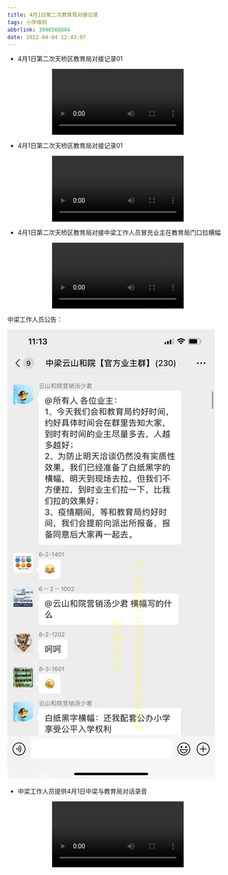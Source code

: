 ```yaml
---
title: 4月1日第二次教育局对接记录
tags: 小学维权
abbrlink: 3998568884
date: 2022-04-04 12:43:07
---
```


- 4月1日第二次天桥区教育局对接记录01

<video src="/2022043998568884/4月1日第二次教育局记录01.mp4" controls="controls" style="max-width: 100%; display: block; margin-left: auto; margin-right: auto;"  controlsList="nodownload">
your browser does not support the video tag
</video>

- 4月1日第二次天桥区教育局对接记录01

<video src="/2022043998568884/4月1日第二次教育局记录02.mp4" controls="controls" style="max-width: 100%; display: block; margin-left: auto; margin-right: auto;"  controlsList="nodownload">
your browser does not support the video tag
</video>

- 4月1日第二次天桥区教育局对接中梁工作人员冒充业主在教育局门口拉横幅

<video src="/2022043998568884/4月1日第二次教育局记录03中梁自己拉很横幅.mp4" controls="controls" style="max-width: 100%; display: block; margin-left: auto; margin-right: auto;"  controlsList="nodownload">
your browser does not support the video tag
</video>

中梁工作人员公告：

![中梁工作人员冒充业主在区教育局拉横幅](./4月1日第二次教育局对接记录/4月1日中梁工作人员冒充业主拉横幅.jpg)

- 中梁工作人员提供4月1日中梁与教育局对话录音

<video src="/2022043998568884/4月1日中梁与教育局对话录音.m4a" controls="controls" style="max-width: 100%; display: block; margin-left: auto; margin-right: auto;"  controlsList="nodownload">
your browser does not support the video tag
</video>